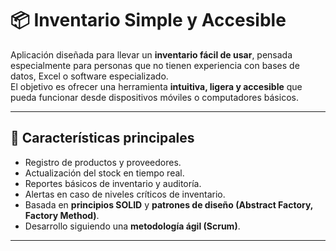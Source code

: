 # 📦 Inventario Simple y Accesible

Aplicación diseñada para llevar un **inventario fácil de usar**, pensada especialmente para personas que no tienen experiencia con bases de datos, Excel o software especializado.  
El objetivo es ofrecer una herramienta **intuitiva, ligera y accesible** que pueda funcionar desde dispositivos móviles o computadores básicos.

---

## 🚀 Características principales
- Registro de productos y proveedores.
- Actualización del stock en tiempo real.
- Reportes básicos de inventario y auditoría.
- Alertas en caso de niveles críticos de inventario.
- Basada en **principios SOLID** y **patrones de diseño (Abstract Factory, Factory Method)**.
- Desarrollo siguiendo una **metodología ágil (Scrum)**.

---
